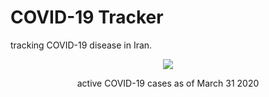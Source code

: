 # COVID-19 Tracker

tracking COVID-19 disease in Iran.


<p align="center">
  <img src="/../master/doc/screenshot.png?raw=true"/>
  
  <p align="center">active COVID-19 cases as of March 31 2020</p>
</p>